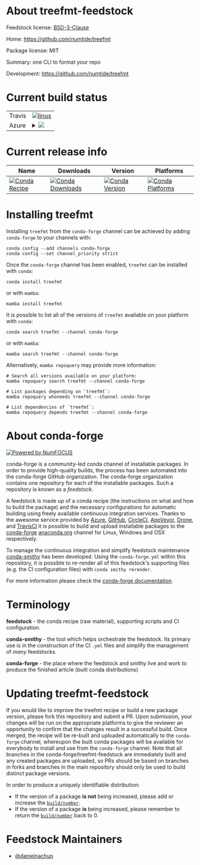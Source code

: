 About treefmt-feedstock
=======================

Feedstock license: [BSD-3-Clause](https://github.com/conda-forge/treefmt-feedstock/blob/main/LICENSE.txt)

Home: https://github.com/numtide/treefmt

Package license: MIT

Summary: one CLI to format your repo

Development: https://github.com/numtide/treefmt

Current build status
====================


<table><tr>
    <td>Travis</td>
    <td>
      <a href="https://app.travis-ci.com/conda-forge/treefmt-feedstock">
        <img alt="linux" src="https://img.shields.io/travis/com/conda-forge/treefmt-feedstock/main.svg?label=Linux">
      </a>
    </td>
  </tr>
    
  <tr>
    <td>Azure</td>
    <td>
      <details>
        <summary>
          <a href="https://dev.azure.com/conda-forge/feedstock-builds/_build/latest?definitionId=23422&branchName=main">
            <img src="https://dev.azure.com/conda-forge/feedstock-builds/_apis/build/status/treefmt-feedstock?branchName=main">
          </a>
        </summary>
        <table>
          <thead><tr><th>Variant</th><th>Status</th></tr></thead>
          <tbody><tr>
              <td>linux_64</td>
              <td>
                <a href="https://dev.azure.com/conda-forge/feedstock-builds/_build/latest?definitionId=23422&branchName=main">
                  <img src="https://dev.azure.com/conda-forge/feedstock-builds/_apis/build/status/treefmt-feedstock?branchName=main&jobName=linux&configuration=linux%20linux_64_" alt="variant">
                </a>
              </td>
            </tr><tr>
              <td>linux_aarch64</td>
              <td>
                <a href="https://dev.azure.com/conda-forge/feedstock-builds/_build/latest?definitionId=23422&branchName=main">
                  <img src="https://dev.azure.com/conda-forge/feedstock-builds/_apis/build/status/treefmt-feedstock?branchName=main&jobName=linux&configuration=linux%20linux_aarch64_" alt="variant">
                </a>
              </td>
            </tr><tr>
              <td>linux_ppc64le</td>
              <td>
                <a href="https://dev.azure.com/conda-forge/feedstock-builds/_build/latest?definitionId=23422&branchName=main">
                  <img src="https://dev.azure.com/conda-forge/feedstock-builds/_apis/build/status/treefmt-feedstock?branchName=main&jobName=linux&configuration=linux%20linux_ppc64le_" alt="variant">
                </a>
              </td>
            </tr><tr>
              <td>osx_64</td>
              <td>
                <a href="https://dev.azure.com/conda-forge/feedstock-builds/_build/latest?definitionId=23422&branchName=main">
                  <img src="https://dev.azure.com/conda-forge/feedstock-builds/_apis/build/status/treefmt-feedstock?branchName=main&jobName=osx&configuration=osx%20osx_64_" alt="variant">
                </a>
              </td>
            </tr><tr>
              <td>osx_arm64</td>
              <td>
                <a href="https://dev.azure.com/conda-forge/feedstock-builds/_build/latest?definitionId=23422&branchName=main">
                  <img src="https://dev.azure.com/conda-forge/feedstock-builds/_apis/build/status/treefmt-feedstock?branchName=main&jobName=osx&configuration=osx%20osx_arm64_" alt="variant">
                </a>
              </td>
            </tr><tr>
              <td>win_64</td>
              <td>
                <a href="https://dev.azure.com/conda-forge/feedstock-builds/_build/latest?definitionId=23422&branchName=main">
                  <img src="https://dev.azure.com/conda-forge/feedstock-builds/_apis/build/status/treefmt-feedstock?branchName=main&jobName=win&configuration=win%20win_64_" alt="variant">
                </a>
              </td>
            </tr>
          </tbody>
        </table>
      </details>
    </td>
  </tr>
</table>

Current release info
====================

| Name | Downloads | Version | Platforms |
| --- | --- | --- | --- |
| [![Conda Recipe](https://img.shields.io/badge/recipe-treefmt-green.svg)](https://anaconda.org/conda-forge/treefmt) | [![Conda Downloads](https://img.shields.io/conda/dn/conda-forge/treefmt.svg)](https://anaconda.org/conda-forge/treefmt) | [![Conda Version](https://img.shields.io/conda/vn/conda-forge/treefmt.svg)](https://anaconda.org/conda-forge/treefmt) | [![Conda Platforms](https://img.shields.io/conda/pn/conda-forge/treefmt.svg)](https://anaconda.org/conda-forge/treefmt) |

Installing treefmt
==================

Installing `treefmt` from the `conda-forge` channel can be achieved by adding `conda-forge` to your channels with:

```
conda config --add channels conda-forge
conda config --set channel_priority strict
```

Once the `conda-forge` channel has been enabled, `treefmt` can be installed with `conda`:

```
conda install treefmt
```

or with `mamba`:

```
mamba install treefmt
```

It is possible to list all of the versions of `treefmt` available on your platform with `conda`:

```
conda search treefmt --channel conda-forge
```

or with `mamba`:

```
mamba search treefmt --channel conda-forge
```

Alternatively, `mamba repoquery` may provide more information:

```
# Search all versions available on your platform:
mamba repoquery search treefmt --channel conda-forge

# List packages depending on `treefmt`:
mamba repoquery whoneeds treefmt --channel conda-forge

# List dependencies of `treefmt`:
mamba repoquery depends treefmt --channel conda-forge
```


About conda-forge
=================

[![Powered by
NumFOCUS](https://img.shields.io/badge/powered%20by-NumFOCUS-orange.svg?style=flat&colorA=E1523D&colorB=007D8A)](https://numfocus.org)

conda-forge is a community-led conda channel of installable packages.
In order to provide high-quality builds, the process has been automated into the
conda-forge GitHub organization. The conda-forge organization contains one repository
for each of the installable packages. Such a repository is known as a *feedstock*.

A feedstock is made up of a conda recipe (the instructions on what and how to build
the package) and the necessary configurations for automatic building using freely
available continuous integration services. Thanks to the awesome service provided by
[Azure](https://azure.microsoft.com/en-us/services/devops/), [GitHub](https://github.com/),
[CircleCI](https://circleci.com/), [AppVeyor](https://www.appveyor.com/),
[Drone](https://cloud.drone.io/welcome), and [TravisCI](https://travis-ci.com/)
it is possible to build and upload installable packages to the
[conda-forge](https://anaconda.org/conda-forge) [anaconda.org](https://anaconda.org/)
channel for Linux, Windows and OSX respectively.

To manage the continuous integration and simplify feedstock maintenance
[conda-smithy](https://github.com/conda-forge/conda-smithy) has been developed.
Using the ``conda-forge.yml`` within this repository, it is possible to re-render all of
this feedstock's supporting files (e.g. the CI configuration files) with ``conda smithy rerender``.

For more information please check the [conda-forge documentation](https://conda-forge.org/docs/).

Terminology
===========

**feedstock** - the conda recipe (raw material), supporting scripts and CI configuration.

**conda-smithy** - the tool which helps orchestrate the feedstock.
                   Its primary use is in the construction of the CI ``.yml`` files
                   and simplify the management of *many* feedstocks.

**conda-forge** - the place where the feedstock and smithy live and work to
                  produce the finished article (built conda distributions)


Updating treefmt-feedstock
==========================

If you would like to improve the treefmt recipe or build a new
package version, please fork this repository and submit a PR. Upon submission,
your changes will be run on the appropriate platforms to give the reviewer an
opportunity to confirm that the changes result in a successful build. Once
merged, the recipe will be re-built and uploaded automatically to the
`conda-forge` channel, whereupon the built conda packages will be available for
everybody to install and use from the `conda-forge` channel.
Note that all branches in the conda-forge/treefmt-feedstock are
immediately built and any created packages are uploaded, so PRs should be based
on branches in forks and branches in the main repository should only be used to
build distinct package versions.

In order to produce a uniquely identifiable distribution:
 * If the version of a package **is not** being increased, please add or increase
   the [``build/number``](https://docs.conda.io/projects/conda-build/en/latest/resources/define-metadata.html#build-number-and-string).
 * If the version of a package **is** being increased, please remember to return
   the [``build/number``](https://docs.conda.io/projects/conda-build/en/latest/resources/define-metadata.html#build-number-and-string)
   back to 0.

Feedstock Maintainers
=====================

* [@danielnachun](https://github.com/danielnachun/)

